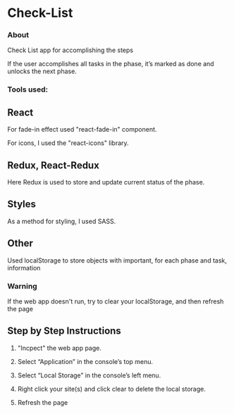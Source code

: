 # Check-List

### About
Check List app for accomplishing the steps

If the user accomplishes all tasks in the phase, it’s marked as done and unlocks the
next phase.

### Tools used:
## React
For fade-in effect used "react-fade-in" component.

For icons, I used the "react-icons" library.

## Redux, React-Redux
Here Redux is used to store and update current status of the phase.

## Styles
As a method for styling, I used SASS.

## Other
Used localStorage to store objects with important, for each phase and task, information

### Warning
If the web app doesn't run, try to clear your localStorage, and then refresh the page

## Step by Step Instructions

1. "Incpect" the web app page.

2. Select “Application” in the console’s top menu.

3. Select “Local Storage” in the console’s left menu.

4. Right click your site(s) and click clear to delete the local storage.

5. Refresh the page
